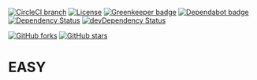 [![CircleCI branch](https://img.shields.io/circleci/project/github/richpauly13/easy/master.svg?label=circleci)](https://circleci.com/gh/richpauly13/easy) [![License](https://img.shields.io/badge/license-MIT-brightgreen.svg)](https://github.com/richpauly13/easy/blob/master/LICENSE) [![Greenkeeper badge](https://badges.greenkeeper.io/richpauly13/easy.svg)](https://greenkeeper.io/) [![Dependabot badge](https://api.dependabot.com/badges/compatibility_score?dependency-name=easy&package-manager=npm_and_yarn&version-scheme=semver&target-version=latest)](https://dependabot.com/compatibility-score.html?dependency-name=easy&package-manager=npm_and_yarn&version-scheme=semver&target-version=latest) [![Dependency Status](https://david-dm.org/richpauly13/easy.svg)](https://david-dm.org/richpauly13/easy) [![devDependency Status](https://david-dm.org/richpauly13/easy/dev-status.svg)](https://david-dm.org/richpauly13/easy?type=dev)

[![GitHub forks](https://img.shields.io/github/forks/richpauly13/easy.svg?style=social&label=Fork)](https://github.com/richpauly/easy/fork) [![GitHub stars](https://img.shields.io/github/stars/richpauly13/easy.svg?style=social&label=Star)](https://github.com/richpauly/easy)

# EASY
